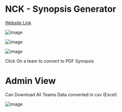 # NCK - Synopsis Generator

[Website Link](https://nck-synopsis.web.app/)

![image](https://nck-synopsis.web.app/assets/s1.1a0cbd6a.png)

![image](https://nck-synopsis.web.app/assets/s2.84b2711c.png)

![image](https://user-images.githubusercontent.com/67480737/222949157-080898ef-b8c9-4f6f-b775-441a31428d20.png)

Click On a team to convert to PDF Synopsis

# Admin View 

Can Download All Teams Data converted in csv (Excel)

![image](https://user-images.githubusercontent.com/67480737/222949228-ee16dc66-298a-4d9b-a7a6-1bb3a4023fa0.png)
